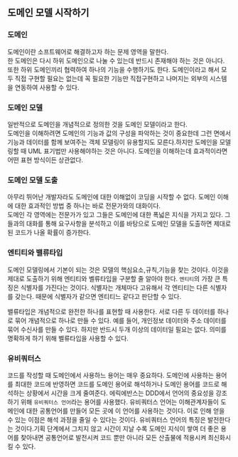 ## 도메인 모델 시작하기

### 도메인

도메인이란 소프트웨어로 해결하고자 하는 문제 영역을 말한다.   
한 도메인은 다시 하위 도메인으로 나눌 수 있는데 반드시 존재해야 하는 것은 아니다.   
또한 하위 도메인끼리 협력하여 하나의 기능을 수행하기도 한다. 도메인이라고 해서 모두 직접 구현할 필요는 없는데 꼭 필요한 기능만 직접구현하고 나머지는 외부의 시스템을 연동하여 사용할 수 있다.

### 도메인 모델

일반적으로 도메인을 개념적으로 정의한 것을 도메인 모델이라고 한다.   
도메인을 이해하려면 도메인의 기능과 값의 구성을 파악하는 것이 중요한데 그런 면에서 기능과 데이터를 함께 보여주는 객체 모델링이 유용할지도 모른다.하지만 도메인을 모델링할 때 UML 표기법만 사용해야하는 것은 아니다.
도메인을 이해하는데 효과적이라면 어떤 표현 방식이든 상관없다.

### 도메인 모델 도출

아무리 뛰어난 개발자라도 도메인에 대한 이해없이 코딩을 시작할 수 없다. 도메인 이해에 대한 효과적인 방법 중 하나는 바로 전문가와의 대화이다.   
도메인 각 영역에는 전문가가 있고 그들은 도메인에 대한 폭넓은 지식을 가지고 있다. 그들과의 대화를 통해 요구사항을 분석하고 이를 바탕으로 도메인 모델을 도출하면 제대로된 코드가 나올 확률이 증가한다.  

### 엔티티와 밸류타입

도메인 모델링에서 기본이 되는 것은 모델의 핵심요소,규칙,기능을 찾는 것이다. 이것을 제대로 도출하기 위해 엔티티와 벨류타입을 구분할 줄 알아야 한다. `엔티티`의 가장 큰 특징은 식별자를 가진다는 것이다. 식별자는 개체마다 고유해서 각 엔티티는 다른 식별자를 갖는다. 때문에 식별자가 같으면 엔티티느 같다고 판단할 수 있다.

밸류타입은 개념적으로 완전한 하나를 표현할 때 사용한다. 서로 다른 두 데이터를 하나로 묶어 개념적으로 하나로 만들 수 있다. 예를 들어, 개인정보 데이터와 주소 데이터를 묶어 수신사를 만들 수 있다. 하지만 반드시 두개 이상의 데이터일 필요는 없다. 의미를 명확하게 하기 위해 벨류타입을 사용할 수 있다. 

### 유비쿼터스

코드를 작성할 때 도메인에서 사용하느 용어는 매우 중요하다. 도메인에 사용하는 용어를 최대한 코드에 반영하면 코드를 도메인 용어로 해석하거나 도메인 용어를 코드로 해석하는 상황에서 시간을 크게 줄여준다. 에릭에반스는 DDD에서 언어의 중요성을 강조하기 위해 `유비쿼터스 언어`라는 용어를 사용했다. 유비쿼터스 언어는 이해관계자들이 도메인에 대한 공통언어를  만들어 모든 곳에 이 언어를 사용하는 것이다. 이로 인해 얻을 수 있는 이점은 해석 과정을 줄일 수 있다는 것이다. 유비쿼터스 언어의 특징은 발전한다는 것이다.기획 단계에서 그치지 않고 시간이 지날 수록 도메인 지식이 쌓여 더 좋은 용어를 찾아내면 공통언어로 발전시켜 코드 뿐만 아니라 모든 산출물에 적용시켜 최신화시킬 수 있다.  

